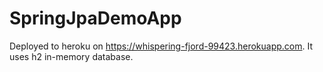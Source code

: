 # SpringJpaDemoApp

Deployed to heroku on https://whispering-fjord-99423.herokuapp.com.
It uses h2 in-memory database.
